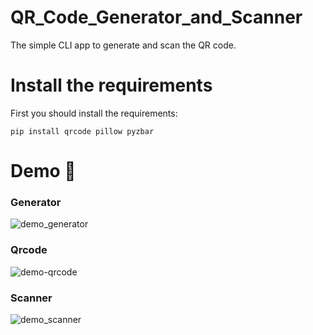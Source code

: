 # QR_Code_Generator_and_Scanner
The simple CLI app to generate and scan the QR code. 
# Install the requirements
First you should install the requirements:
```
pip install qrcode pillow pyzbar
```
# Demo 🎉
### Generator
![demo_generator](https://user-images.githubusercontent.com/77124662/129473321-116b8d9d-fa3a-45d6-98fb-b8009aa54ef4.PNG)
### Qrcode
![demo-qrcode](https://user-images.githubusercontent.com/77124662/129473326-c042d30d-0ebb-4563-8aae-67611b95344d.PNG)
### Scanner
![demo_scanner](https://user-images.githubusercontent.com/77124662/129473329-f947f9f7-9897-4c51-bbad-1e29c6899de2.PNG)

